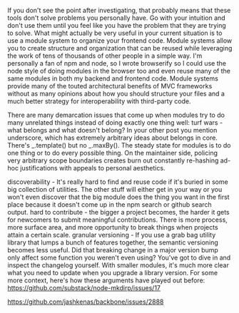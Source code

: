 If you don't see the point after investigating, that probably means that these tools don't solve problems you personally have. Go with your intuition and don't use them until you feel like you have the problem that they are trying to solve. What might actually be very useful in your current situation is to use a module system to organize your frontend code. Module systems allow you to create structure and organization that can be reused while leveraging the work of tens of thousands of other people in a simple way. I'm personally a fan of npm and node, so I wrote browserify so I could use the node style of doing modules in the browser too and even reuse many of the same modules in both my backend and frontend code. Module systems provide many of the touted architectural benefits of MVC frameworks without as many opinions about how you should structure your files and a much better strategy for interoperability with third-party code.

There are many demarcation issues that come up when modules try to do many unrelated things instead of doing exactly one thing well:
turf wars - what belongs and what doesn't belong? In your other post you mention
underscore, which has extremely arbitrary ideas about belongs in core. There's
_.template() but no _.maxBy(). The steady state for modules is to do one thing
or to do every possible thing. On the maintainer side, policing very arbitrary
scope boundaries creates burn out constantly re-hashing ad-hoc justifications
with appeals to personal aesthetics.


discoverability - It's really hard to find and reuse code if it's buried in some big collection of utilities. The other stuff will either get in your way or you won't even discover that the big module does the thing you want in the first place because it doesn't come up in the npm search or github search output.
hard to contribute - the bigger a project becomes, the harder it gets for newcomers to submit meaningful contributions. There is more process, more surface area, and more opportunity to break things when projects attain a certain scale.
granular versioning - If you use a grab bag utility library that lumps a bunch of features together, the semantic versioning becomes less useful. Did that breaking change in a major version bump only affect some function you weren't even using? You've got to dive in and inspect the changelog yourself. With smaller modules, it's much more clear what you need to update when you upgrade a library version.
For some more context, here's how these arguments have played out before: https://github.com/substack/node-mkdirp/issues/17

https://github.com/jashkenas/backbone/issues/2888
